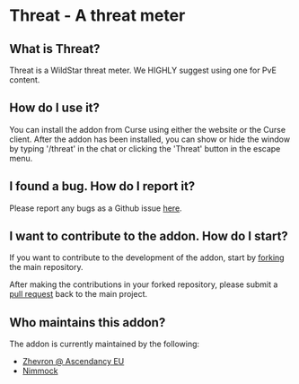 Threat - A threat meter
=======================

## What is Threat?

Threat is a WildStar threat meter. We HIGHLY suggest using one for PvE content.

## How do I use it?

You can install the addon from Curse using either the website or the Curse client.
After the addon has been installed, you can show or hide the window by typing '/threat' in the chat or clicking the 'Threat' button in the escape menu.

## I found a bug. How do I report it?

Please report any bugs as a Github issue [here](https://github.com/zhevron/Threat/issues).

## I want to contribute to the addon. How do I start?

If you want to contribute to the development of the addon, start by [forking](https://github.com/zhevron/Threat/fork) the main repository.

After making the contributions in your forked repository, please submit a [pull request](https://github.com/zhevron/Threat/pulls) back to the main project.

## Who maintains this addon?

The addon is currently maintained by the following:
* [Zhevron @ Ascendancy EU](https://www.curse.com/users/_Zhevron)
* [Nimmock](http://wildstar.curseforge.com/members/Nimmock)
